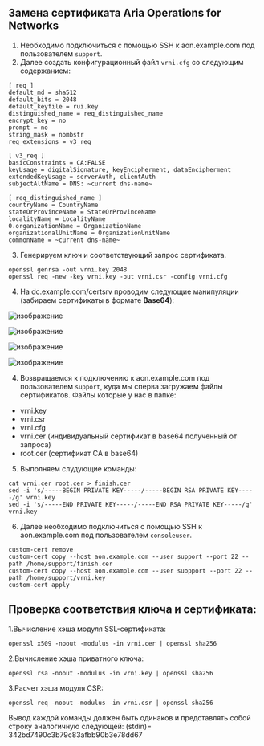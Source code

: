 ## Замена сертификата Aria Operations for Networks

1. Необходимо подключиться c помощью SSH к aon.example.com под пользователем `support`.
2. Далее создать конфигурационный файл `vrni.cfg` со следующим содержанием:
```
[ req ]
default_md = sha512
default_bits = 2048
default_keyfile = rui.key
distinguished_name = req_distinguished_name
encrypt_key = no
prompt = no
string_mask = nombstr
req_extensions = v3_req

[ v3_req ]
basicConstraints = CA:FALSE
keyUsage = digitalSignature, keyEncipherment, dataEncipherment
extendedKeyUsage = serverAuth, clientAuth
subjectAltName = DNS: ~current dns-name~

[ req_distinguished_name ]
countryName = CountryName
stateOrProvinceName = StateOrProvinceName
localityName = LocalityName
0.organizationName = OrganizationName
organizationalUnitName = OrganizationUnitName
commonName = ~current dns-name~

```
3. Генерируем ключ и соответствующий запрос сертификата.
```
openssl genrsa -out vrni.key 2048
openssl req -new -key vrni.key -out vrni.csr -config vrni.cfg
```
4. На dc.example.com/certsrv проводим следующие манипуляции (забираем сертификаты в формате **Base64**):

![изображение](https://github.com/linaduko/mgmt/assets/101510056/d0ad1aaf-d8e4-47b0-9084-8f2601c3a834)

![изображение](https://github.com/linaduko/mgmt/assets/101510056/68f0994d-1322-48ba-895b-5bf2ecc6667c)

![изображение](https://github.com/linaduko/mgmt/assets/101510056/c3051701-3653-4634-8a6d-9490ff846e82)

![изображение](https://github.com/linaduko/mgmt/assets/101510056/7179b057-4eaa-44b4-8343-23d7a63211c1)

4. Возвращаемся к подключению к aon.example.com под пользователем `support`, куда мы сперва загружаем файлы сертификатов.
Файлы которые у нас в папке:
- vrni.key
- vrni.csr
- vrni.cfg
- vrni.cer (индивидуальный сертификат в base64 полученный от запроса)
- root.cer (сертификат CA в base64)
  
5. Выполняем слудующие команды:
```
cat vrni.cer root.cer > finish.cer
sed -i 's/-----BEGIN PRIVATE KEY-----/-----BEGIN RSA PRIVATE KEY-----/g' vrni.key
sed -i 's/-----END PRIVATE KEY-----/-----END RSA PRIVATE KEY-----/g' vrni.key
```
6. Далее необходимо подключиться c помощью SSH к aon.example.com под пользователем `consoleuser`.
```
custom-cert remove
custom-cert copy --host aon.example.com --user support --port 22 --path /home/support/finish.cer
custom-cert copy --host aon.example.com --user suopport --port 22 --path /home/support/vrni.key
custom-cert apply
```
## Проверка соответствия ключа и сертификата:

1.Вычисление хэша модуля SSL-сертификата: 
```
openssl x509 -noout -modulus -in vrni.cer | openssl sha256
```
2.Вычисление хэша приватного ключа:
```
openssl rsa -noout -modulus -in vrni.key | openssl sha256
```
3.Расчет хэша модуля CSR: 
```
openssl req -noout -modulus -in vrni.csr | openssl sha256
```
Вывод каждой команды должен быть одинаков и представлять собой строку аналогичную следующей:
(stdin)= 342bd7490c3b79c83afbb90b3e78dd67
